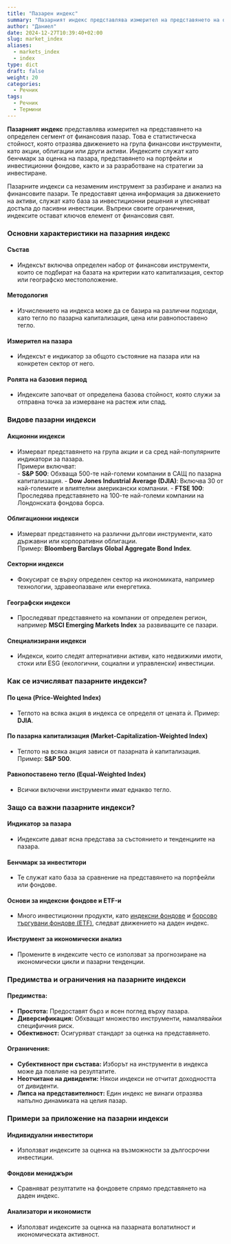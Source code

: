 ```yaml
---
title: "Пазарен индекс"
summary: "Пазарният индекс представлява измерител на представянето на определен сегмент от финансовия пазар"
author: "Даниел"
date: 2024-12-27T10:39:40+02:00
slug: market_index
aliases:
  - markets_index
  - index
type: dict
draft: false
weight: 20
categories:
  - Речник
tags:
  - Речник
  - Термини
---
```



**Пазарният индекс** представлява измерител на представянето на определен сегмент от финансовия пазар. Това е статистическа стойност, която отразява движението на група финансови инструменти, като акции, облигации или други активи. Индексите служат като бенчмарк за оценка на пазара, представянето на портфейли и инвестиционни фондове, както и за разработване на стратегии за инвестиране.

Пазарните индекси са незаменим инструмент за разбиране и анализ на финансовите пазари. Те предоставят ценна информация за движението на активи, служат като база за инвестиционни решения и улесняват достъпа до пасивни инвестиции. Въпреки своите ограничения, индексите остават ключов елемент от финансовия свят.

### Основни характеристики на пазарния индекс

#### Състав

-   Индексът включва определен набор от финансови инструменти, които се подбират на базата на критерии като капитализация, сектор или географско местоположение.

#### Методология

-   Изчислението на индекса може да се базира на различни подходи, като тегло по пазарна капитализация, цена или равнопоставено тегло.

#### Измерител на пазара

-   Индексът е индикатор за общото състояние на пазара или на конкретен сектор от него.

#### Ролята на базовия период

-   Индексите започват от определена базова стойност, която служи за отправна точка за измерване на растеж или спад.

### Видове пазарни индекси

#### Акционни индекси

-   Измерват представянето на група акции и са сред най-популярните индикатори за пазара.  
     Примери включват:  
        -   **S&P 500**: Обхваща 500-те най-големи компании в САЩ по пазарна капитализация.
        -   **Dow Jones Industrial Average (DJIA)**: Включва 30 от най-големите и влиятелни американски компании.
        -   **FTSE 100**: Проследява представянето на 100-те най-големи компании на Лондонската фондова борса.

#### Облигационни индекси

-   Измерват представянето на различни дългови инструменти, като държавни или корпоративни облигации.  
     Пример: **Bloomberg Barclays Global Aggregate Bond Index**.

#### Секторни индекси

-   Фокусират се върху определен сектор на икономиката, например технологии, здравеопазване или енергетика.

#### Географски индекси

-   Проследяват представянето на компании от определен регион, например **MSCI Emerging Markets Index** за развиващите се пазари.

#### Специализирани индекси

-   Индекси, които следят алтернативни активи, като недвижими имоти, стоки или ESG (екологични, социални и управленски) инвестиции.

### Как се изчисляват пазарните индекси?

#### По цена (Price-Weighted Index)

-   Теглото на всяка акция в индекса се определя от цената ѝ. Пример: **DJIA**.

#### По пазарна капитализация (Market-Capitalization-Weighted Index)

-   Теглото на всяка акция зависи от пазарната ѝ капитализация. Пример: **S&P 500**.

#### Равнопоставено тегло (Equal-Weighted Index)

-   Всички включени инструменти имат еднакво тегло.

### Защо са важни пазарните индекси?

#### Индикатор за пазара

-   Индексите дават ясна представа за състоянието и тенденциите на пазара.

#### Бенчмарк за инвеститори

-   Те служат като база за сравнение на представянето на портфейли или фондове.

#### Основи за индексни фондове и ETF-и

-   Много инвестиционни продукти, като [индексни фондове](/dict/index_fund) и [борсово търгувани фондове (ETF)](/dict/etf), следват движението на даден индекс.

#### Инструмент за икономически анализ

-   Промените в индексите често се използват за прогнозиране на икономически цикли и пазарни тенденции.

### Предимства и ограничения на пазарните индекси

#### Предимства:

-   **Простота:** Предоставят бърз и ясен поглед върху пазара.
-   **Диверсификация:** Обхващат множество инструменти, намалявайки специфичния риск.
-   **Обективност:** Осигуряват стандарт за оценка на представянето.

#### Ограничения:

-   **Субективност при състава:** Изборът на инструменти в индекса може да повлияе на резултатите.
-   **Неотчитане на дивиденти:** Някои индекси не отчитат доходността от дивиденти.
-   **Липса на представителност:** Един индекс не винаги отразява напълно динамиката на целия пазар.

### Примери за приложение на пазарни индекси

#### Индивидуални инвеститори

-   Използват индексите за оценка на възможности за дългосрочни инвестиции.

#### Фондови мениджъри

-   Сравняват резултатите на фондовете спрямо представянето на даден индекс.

#### Анализатори и икономисти

-   Използват индексите за оценка на пазарната волатилност и икономическата активност.



